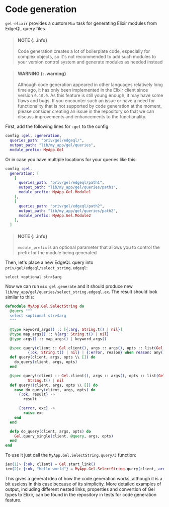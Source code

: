# Code generation

`gel-elixir` provides a custom `Mix` task for generating Elixir modules from EdgeQL query files.

> #### NOTE {: .info}
>
> Code generation creates a lot of boilerplate code, especially for complex objects,
> so it's not recommended to add such modules to your version control system
> and generate modules as needed instead

> #### WARNING {: .warning}
>
> Although code generation appeared in other languages relatively long time ago,
> it has only been implemented in the Elixir client since version `0.10.0`.
> As this feature is still young enough, it may have some flaws and bugs.
> If you encounter such an issue or have a need for functionality that
> is not supported by code generation at the moment, please consider creating
> an issue in the repository so that we can discuss improvements and enhancements
> to the functionality.

First, add the following lines for `:gel` to the config:

```elixir
config :gel, :generation,
  queries_path: "priv/gel/edgeql/",
  output_path: "lib/my_app/gel/queries",
  module_prefix: MyApp.Gel
```

Or in case you have multiple locations for your queries like this:

```elixir
config :gel,
  generation: [
    [
      queries_path: "priv/gel/edgeql/path1",
      output_path: "lib/my_app/gel/queries/path1",
      module_prefix: MyApp.Gel.Module1
    ],
    [
      queries_path: "priv/gel/edgeql/path2",
      output_path: "lib/my_app/gel/queries/path2",
      module_prefix: MyApp.Gel.Module2
    ],
  ]
```

> #### NOTE {: .info}
>
> `module_prefix` is an optional parameter that allows you to control the prefix for the module being generated

Then, let's place a new EdgeQL query into `priv/gel/edgeql/select_string.edgeql`:

```edgeql
select <optional str>$arg
```

Now we can run `mix gel.generate` and it should produce new `lib/my_app/gel/queries/select_string.edgeql.ex`. The result should look similar to this:

```elixir
defmodule MyApp.Gel.SelectString do
  @query """
  select <optional str>$arg
  """

  @type keyword_args() :: [{:arg, String.t() | nil}]
  @type map_args() :: %{arg: String.t() | nil}
  @type args() :: map_args() | keyword_args()

  @spec query(client :: Gel.client(), args :: args(), opts :: list(Gel.query_option())) ::
          {:ok, String.t() | nil} | {:error, reason} when reason: any()
  def query(client, args, opts \\ []) do
    do_query(client, args, opts)
  end

  @spec query!(client :: Gel.client(), args :: args(), opts :: list(Gel.query_option())) ::
          String.t() | nil
  def query!(client, args, opts \\ []) do
    case do_query(client, args, opts) do
      {:ok, result} ->
        result

      {:error, exc} ->
        raise exc
    end
  end

  defp do_query(client, args, opts) do
    Gel.query_single(client, @query, args, opts)
  end
end
```

To use it just call the `MyApp.Gel.SelectString.query/3` function:

```elixir
iex(1)> {:ok, client} = Gel.start_link()
iex(2)> {:ok, "hello world"} = MyApp.Gel.SelectString.query(client, arg: "hello world")
```

This gives a general idea of how the code generation works, although it is
a bit useless in this case because of its simplicity. More detailed examples of output,
including different nested links, properties and convertion of Gel types to Elixir,
can be found in the repository in tests for code generation feature.
